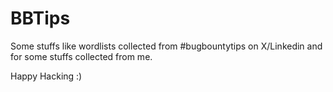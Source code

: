# BBTips
Some stuffs like wordlists collected from #bugbountytips on X/Linkedin and for some stuffs collected from me. 


Happy Hacking :)

